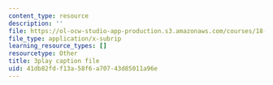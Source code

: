```yaml
---
content_type: resource
description: ''
file: https://ol-ocw-studio-app-production.s3.amazonaws.com/courses/18-01sc-single-variable-calculus-fall-2010/41db82fdf13a58f6a70743d85011a96e_W7sNkRpcydk.vtt
file_type: application/x-subrip
learning_resource_types: []
resourcetype: Other
title: 3play caption file
uid: 41db82fd-f13a-58f6-a707-43d85011a96e
---
```

